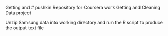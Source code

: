 Getting and # pushkin
Repository for Coursera work
Getting and Cleaning Data project


Unzip Samsung data into working directory and run the R script to produce the output text file
